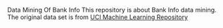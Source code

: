 Data Mining Of Bank Info
This repository is about Bank Info data mining.
The original data set is from <a href="http://archive.ics.uci.edu/ml/datasets/Bank+Marketing" target="_blank">UCI Machine Learning Repository</a>
